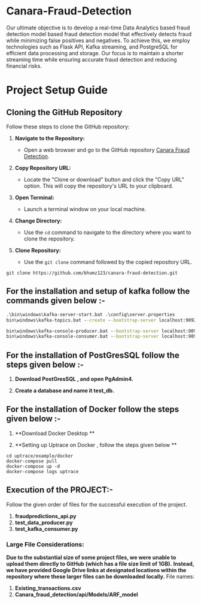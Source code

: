 # Canara-Fraud-Detection

Our ultimate objective is to develop a real-time Data Analytics based fraud detection model based fraud detection model that effectively detects fraud while minimizing false positives and negatives. To achieve this, we employ technologies such as Flask API, Kafka streaming, and PostgreSQL for efficient data processing and storage. Our focus is to maintain a shorter streaming time while ensuring accurate fraud detection and reducing financial risks.

# Project Setup Guide

## Cloning the GitHub Repository

Follow these steps to clone the GitHub repository:

1. **Navigate to the Repository:**
   - Open a web browser and go to the GitHub repository [Canara Fraud Detection](https://github.com/bhumz123/canara-fraud-detection).

2. **Copy Repository URL:**
   - Locate the "Clone or download" button and click the "Copy URL" option. This will copy the repository's URL to your clipboard.
3. **Open Terminal:**
   - Launch a terminal window on your local machine.

4. **Change Directory:**
   - Use the `cd` command to navigate to the directory where you want to clone the repository.

5. **Clone Repository:**
   - Use the `git clone` command followed by the copied repository URL.

```git clone https://github.com/bhumz123/canara-fraud-detection.git ```


## For the installation and setup of kafka follow the commands given below :-

```.\bin\windows\zookeeper-server-start.bat .\config\zookeeper.properties 
.\bin\windows\kafka-server-start.bat .\config\server.properties 
bin\windows\kafka-topics.bat --create --bootstrap-server localhost:9092 --replication-factor 1 --partitions 3 --topic testc

bin\windows\kafka-console-producer.bat --bootstrap-server localhost:9092 --topic testc
bin\windows\kafka-console-consumer.bat --bootstrap-server localhost:9092 --topic testc --from-beginning 
```


## For the installation of PostGresSQL follow the steps given below :-

1.  **Download PostGresSQL , and open PgAdmin4.**

2. **Create a database and name it test_db.**


## For the installation of Docker follow the steps given below :-

1.  **Download Docker Desktop **

2. **Setting up Uptrace on Docker , follow the steps given below **

 ```git clone https://github.com/uptrace/uptrace.git
cd uptrace/example/docker
docker-compose pull
docker-compose up -d
docker-compose logs uptrace
```

## Execution of the PROJECT:-

Follow the given order of files for the successful execution of the project.

1. **fraudpredictions_api.py**
2. **test_data_producer.py**
3. **test_kafka_consumer.py**


### Large File Considerations:
**Due to the substantial size of some project files, we were unable to upload them directly to GitHub (which has a file size limit of 1GB).**
**Instead, we have provided Google Drive links at designated locations within the repository where these larger files can be downloaded locally.** 
File names:
1. **Existing_transactions.csv**
2. **Canara_fraud_detection/api/Models/ARF_model**


